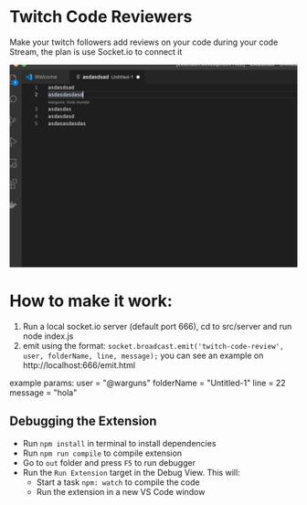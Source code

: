 # Twitch Code Reviewers 

Make your twitch followers add reviews on your code during your code Stream, the plan is use Socket.io to connect it


![example](example.png "Example")

# How to make it work:

1. Run a local socket.io server (default port 666), cd to src/server and run node index.js
2. emit using the format: `socket.broadcast.emit('twitch-code-review', user, folderName, line, message);` you can see an example on http://localhost:666/emit.html

example params: 
user = "@warguns"
folderName = "Untitled-1"
line = 22
message = "hola"

## Debugging the Extension

- Run `npm install` in terminal to install dependencies
- Run `npm run compile` to compile extension
- Go to `out` folder and press `F5` to run debugger
- Run the `Run Extension` target in the Debug View. This will:
	- Start a task `npm: watch` to compile the code
	- Run the extension in a new VS Code window